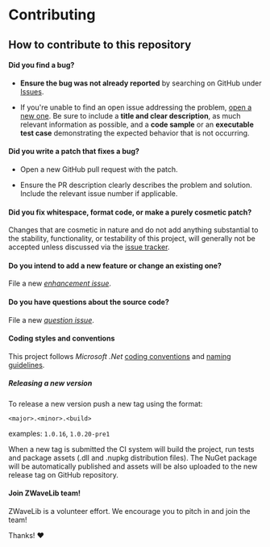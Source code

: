 # Contributing

## How to contribute to this repository

#### **Did you find a bug?**

* **Ensure the bug was not already reported** by searching on GitHub under [Issues](https://github.com/genielabs/zwave-lib-dotnet/issues).

* If you're unable to find an open issue addressing the problem, [open a new one](https://github.com/genielabs/zwave-lib-dotnet/issues/new).
Be sure to include a **title and clear description**, as much relevant information as possible, and a **code sample** or an **executable test case** demonstrating the expected behavior that is not occurring.

#### **Did you write a patch that fixes a bug?**

* Open a new GitHub pull request with the patch.

* Ensure the PR description clearly describes the problem and solution.
Include the relevant issue number if applicable.

#### **Did you fix whitespace, format code, or make a purely cosmetic patch?**

Changes that are cosmetic in nature and do not add anything substantial to the stability, functionality,
or testability of this project, will generally not be accepted unless discussed via the [issue tracker](https://github.com/genielabs/zwave-lib-dotnet/issues).

#### **Do you intend to add a new feature or change an existing one?**

File a new *[enhancement issue](https://github.com/genielabs/zwave-lib-dotnet/issues/new?labels=enhancement)*.

#### **Do you have questions about the source code?**

File a new *[question issue](https://github.com/genielabs/zwave-lib-dotnet/issues/new?labels=question)*.

#### **Coding styles and conventions**

This project follows *Microsoft .Net* [coding conventions](https://docs.microsoft.com/dotnet/csharp/programming-guide/inside-a-program/coding-conventions) and [naming guidelines](https://docs.microsoft.com/en-us/dotnet/standard/design-guidelines/capitalization-conventions).

##### Releasing a new version

To release a new version push a new tag using the format:

`<major>.<minor>.<build>`

examples: `1.0.16`, `1.0.20-pre1`

When a new tag is submitted the CI system will build the project, run tests and package assets (.dll and .nupkg distribution files). The NuGet package will be automatically published and assets will be also uploaded to the new release tag on GitHub repository.

#### Join ZWaveLib team!

ZWaveLib is a volunteer effort. We encourage you to pitch in and join the team!

Thanks! :heart:

